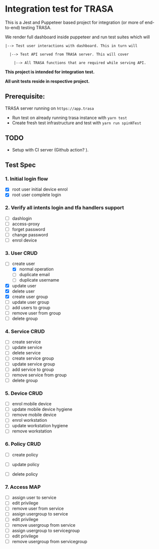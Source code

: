 # Integration test for TRASA



This is a Jest and Puppeteer based project for integration (or more of end-to-end) testing TRASA.

We render full dashboard inside puppeteer and run test suites which will 

```
|--> Test user interactions with dashboard. This in turn will

  |--> Test API served from TRASA server. This will cover

    |--> All TRASA functions that are required while serving API.
```

**This project is intended for integration test.** 

**All unit tests reside in respective project.**


## Prerequisite:

TRASA server running on `https://app.trasa`
- Run test on already running trasa instance with `yarn test`
- Create fresh test infrastructure and test with `yarn run spinNTest`

## TODO

- Setup with CI server (Github action? ).


## Test Spec

### 1. Initial login flow

- [x] root user initial device enrol
- [x] root user complete login

### 2. Verify all intents login and tfa handlers support

- [ ] dashlogin
- [ ] access-proxy
- [ ] forget password
- [ ] change password
- [ ] enrol device

### 3. User CRUD

- [ ] create user  
     -[x] normal operation 
     -[ ] duplicate email
     -[ ] duplicate username
- [x] update user
- [x] delete user
- [x] create user group
- [ ] update user group
- [ ] add users to group
- [ ] remove user from group
- [ ] delete group

### 4. Service CRUD

- [ ] create service
- [ ] update service
- [ ] delete service
- [ ] create service group
- [ ] update service group
- [ ] add service to group
- [ ] remove service from group
- [ ] delete group

### 5. Device CRUD

- [ ] enrol mobile device
- [ ] update mobile device hygiene
- [ ] remove mobile device
- [ ] enrol workstation 
- [ ] update workstation hygiene
- [ ] remove workstation

### 6. Policy CRUD

- [ ] create policy
- [ ] update policy
- [ ] delete policy


### 7. Access MAP

- [ ] assign user to service
- [ ] edit privilege
- [ ] remove user from service
- [ ] assign usergroup to service
- [ ] edit privilege
- [ ] remove usergroup from service
- [ ] assign usergroup to servicegroup
- [ ] edit privilege
- [ ] remove usergroup from servicegroup
